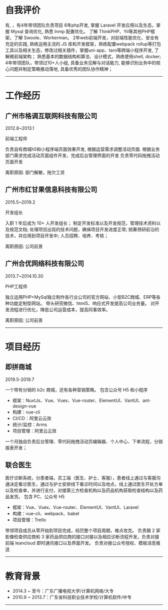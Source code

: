 # 自我评价
有, ，有4年带领团队负责项目
6年php开发, 掌握 Laravel 开发应用以及生态，掌握 Mysql 查询优化, 熟悉 lnmp 配置优化。
了解 ThinkPHP、Yii等其他PHP框架，了解 Swoole、Workerman。
2年web前端开发，对前端性能优化、安全有充足的实践, 熟练运用主流的 JS 库和开发框架，熟练配置webpack rollup等打包工具以及相关生态，修改过相关插件，掌握uni-app、taro等跨端小程序开发, 了解微前端架构；
熟悉基本的数据结构和算法、设计模式，熟练使用shell, docker;
4年带领团队，带领过10+人小组, 具备业务见解与对话能力, 能够识别业务中的核心问题并制定策略推动落地, 具备优秀的团队协作精神；

---

# 工作经历

## 广州市格调互联网科技有限公司
2012.8~2013.1

前端工程师

负责自有商城h5和小程序端页面效果开发, 根据运营需求调整活动页面.
根据业务部门需求完成活动页面组件开发，完成后台管理界面的开发
负责零代码拖拽活动页面开发

离职原因: 部门解散，拖欠工资



## 广州市红甘果信息科技有限公司
2015.5~2019.2

开发组长

入职 1 年后成为 10+ 人开发组长；
制定开发标准以及开发规范，管理技术资料以及规范文档;
处理项目出现的技术问题，确保项目开发进度正常;
统筹预研前沿的技术，并应用到项目开发中;
人员招聘、培养、考核；

离职原因: 公司前景



## 广州合优网络科技有限公司
2013.7~2014.10.30

PHP工程师

独立运用PHP+MySql独立制作各行业公司的官方网站、小型B2C商城、ERP等各种功能定制型网站。
带头研究微信、html5、响应式开发提高公司业务量。
对开发流程进行优化，降低公司运营成本，提高同事效率。

离职原因: 公司前景

---

# 项目经历

## 即拼商城
2019.5-2019.7

一个带有分销的 b2c 商城，还有各种营销策略。
包含公众号 H5 和小程序

- 框架：NuxtJs、Vue、Vuex、Vue-router、ElementUI、VantUI、ant-design-vue
- 构建：vue-cli
- CI/CD：阿里云云效
- 统计/监控：Arms
- 项目管理：阿里云云效

一个月独自负责后台管理、零代码拖拽活动页编辑器、个人中心、下单流程，分销报表开发；



## 联合医生

医疗诊断系统，分患者端，员工端（医生、护士、客服），患者线上通过与客服沟通决定看诊医生，通过与护士安排线下看诊时间以及地点，线上通过医生开处方单以及检查单，并进行支付，对接第三方检查机构以及药品机构获取检查结构以及药品发货。
包含 PC、公众号 H5

- 框架：Vue、Vuex、Vue-router、ElementUI、VantUI、Laravel
- 构建：vue-cli、webpack、babel
- 项目管理：Trello

带领项目成员从零开始到项目完成，经历整个项目周期，难点攻克。
负责跟 2 家影像检查供应商和 3 家药品供应商的接口对接以及相应诊断流程开发，负责对接前端 leancloud 即时通讯接口以及界面开发。
负责对接公众号授权、模板消息推送

---

# 教育背景

- 2014.3 ~ 至今：广东广播电视大学/计算机网络/大专
- 2010.9 ~ 2013.7：广东省科技职业技术学校/计算机软件/中专

---


